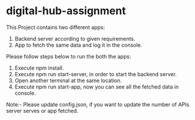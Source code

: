 # digital-hub-assignment

This Project contains two different apps:

1. Backend server according to given requirements.
2. App to fetch the same data and log it in the console.

Please follow steps below to run the both the apps:

1. Execute npm install.
2. Execute npm run start-server, in order to start the backend server.
3. Open another terminal at the same location.
4. Execute npm run start-app, now you can see all the fetched data in console.

Note:- Please update config.json, if you want to update the number of APIs server serves or app fetched.
